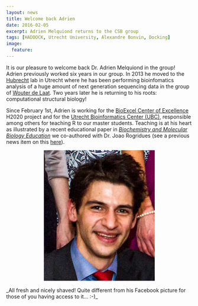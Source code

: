 ```yaml
---
layout: news
title: Welcome back Adrien
date: 2016-02-05
excerpt: Adrien Melquiond returns to the CSB group
tags: [HADDOCK, Utrecht University, Alexandre Bonvin, Docking]
image:
  feature:
---
```

It is our pleasure to welcome back Dr. Adrien Melquiond in the group! Adrien previously worked six years in our group. In 2013 he moved to the [Hubrecht](http://hubrecht.eu) lab in Utrecht where he has been performing bioinfomatics analysis of a huge amount of next generation sequencing data in the group of [Wouter de Laat](http://www.hubrecht.eu/onderzoekers/de-laat-group). Two years later he is returning to his roots: computational structural biology!
<BR>

Since February 1st, Adrien is working for the [BioExcel Center of Excellence](http://www.bioexcel.eu) H2020 project and for the [Utrecht Bioinformatics Center (UBC)](http://ubc.uu.nl), responsible among others for teaching R to our master students. Teaching is at his heart as illustrated by a recent educational paper in [_Biochemistry and Molecular Biology Education_](http://dx.doi.org/doi:10.1002/bmb.20941) we co-authored with Dr. Joao Rogridues (see a previous news item on this [here](/news/How-a-bachelor-practical-became-an-educational-paper)).
<BR>

<figure align="center">
    <img src="/images/people/Adrien.jpg">
</figure>
_All fresh and nicely shaved! Quite different from his Facebook picture for those of you having access to it... :-)_
